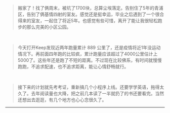 <!-- intro: 搬家了！告别住了5年的青浦区，告别了俩基情四射的室友。还是觉得挺幸运的，毕业之后遇到了一个很合得来的室友一起住了将近5年。 -->


> 搬家了！找了俩周末，被坑了1700块，总算尘埃落定。告别住了5年的青浦区，告别了俩基情四射的室友。感觉还是挺幸运，毕业之后遇到了一个很合得来的室友，一起住了将近5年。也感觉有些可惜，离开了能让我很轻松跑步的那么完美的小区公园。

<br />

> 今天打开Keep发现近两年跑量累计 889 公里了，还是疫情将近1年没运动情况下。再前面四年跑的比较疯，累计跑量应该超过了4000公里估计上5000了。这些年还是跑了不短的距离。不过现在比较佛系，有时间就慢慢跑跑，不追求配速，也不追求距离，能让心情舒畅就行。

<br />

> 接下来的计划就先考考证，重新搞几个小程序上线。还要学学英语，拖得太久了。去年阅读量也大降，把之前几本读了一半就扔了的书还要看完。当然还想出去逛逛，有几个地方也心心念很久了。


---



